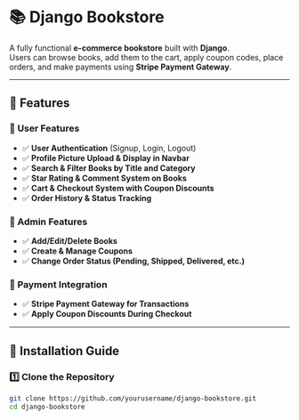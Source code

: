 # 📚 Django Bookstore

A fully functional **e-commerce bookstore** built with **Django**.  
Users can browse books, add them to the cart, apply coupon codes, place orders, and make payments using **Stripe Payment Gateway**.

---

## 📌 Features  

### 🔹 User Features  
- ✅ **User Authentication** (Signup, Login, Logout)  
- ✅ **Profile Picture Upload & Display in Navbar**  
- ✅ **Search & Filter Books by Title and Category**  
- ✅ **Star Rating & Comment System on Books**  
- ✅ **Cart & Checkout System with Coupon Discounts**  
- ✅ **Order History & Status Tracking**  

### 🔹 Admin Features  
- ✅ **Add/Edit/Delete Books**  
- ✅ **Create & Manage Coupons**  
- ✅ **Change Order Status (Pending, Shipped, Delivered, etc.)**  

### 🔹 Payment Integration  
- ✅ **Stripe Payment Gateway for Transactions**  
- ✅ **Apply Coupon Discounts During Checkout**  

---

## 📌 Installation Guide  

### 1️⃣ Clone the Repository  
```sh
git clone https://github.com/yourusername/django-bookstore.git
cd django-bookstore
